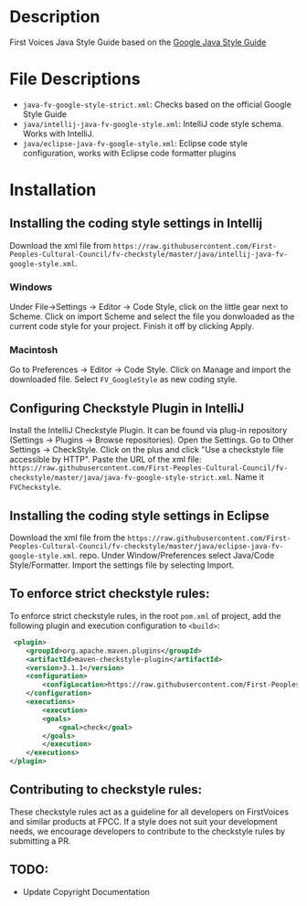 # Description

First Voices Java Style Guide based on the [Google Java Style Guide](https://google.github.io/styleguide/javaguide.html)

# File Descriptions

- `java-fv-google-style-strict.xml`: Checks based on the official Google Style Guide
- `java/intellij-java-fv-google-style.xml`: IntelliJ code style schema. Works with IntelliJ.
- `java/eclipse-java-fv-google-style.xml`: Eclipse code style configuration, works with Eclipse code formatter plugins

# Installation

## Installing the coding style settings in Intellij

Download the xml file from `https://raw.githubusercontent.com/First-Peoples-Cultural-Council/fv-checkstyle/master/java/intellij-java-fv-google-style.xml`.

### Windows

Under File->Settings -> Editor -> Code Style, click on the little gear next to Scheme. Click on import Scheme and select the file you donwloaded as the current code style for your project. Finish it off by clicking Apply.

### Macintosh

Go to Preferences -> Editor -> Code Style. Click on Manage and import the downloaded file. Select `FV_GoogleStyle` as new coding style.

## Configuring Checkstyle Plugin in IntelliJ

Install the IntelliJ Checkstyle Plugin. It can be found via plug-in repository (Settings -> Plugins -> Browse repositories). Open the Settings. Go to Other Settings -> CheckStyle. Click on the plus and click "Use a checkstyle file accessible by HTTP". Paste the URL of the xml file: `https://raw.githubusercontent.com/First-Peoples-Cultural-Council/fv-checkstyle/master/java/java-fv-google-style-strict.xml`. Name it `FVCheckstyle`.

## Installing the coding style settings in Eclipse

Download the xml file from the `https://raw.githubusercontent.com/First-Peoples-Cultural-Council/fv-checkstyle/master/java/eclipse-java-fv-google-style.xml`. repo. Under Window/Preferences select Java/Code Style/Formatter. Import the settings file by selecting Import.

## To enforce strict checkstyle rules:

To enforce strict checkstyle rules, in the root `pom.xml` of project, add the following plugin and execution configuration to `<build>`:

```xml
 <plugin>
    <groupId>org.apache.maven.plugins</groupId>
    <artifactId>maven-checkstyle-plugin</artifactId>
    <version>3.1.1</version>
    <configuration>
        <configLocation>https://raw.githubusercontent.com/First-Peoples-Cultural-Council/fv-checkstyle/master/java/java-fv-google-style-strict.xml</configLocation>
    </configuration>
    <executions>
        <execution>
        <goals>
            <goal>check</goal>
        </goals>
        </execution>
    </executions>
</plugin>
```

## Contributing to checkstyle rules:

These checkstyle rules act as a guideline for all developers on FirstVoices and similar products at FPCC. If a style does not suit your development needs, we encourage developers to contribute to the checkstyle rules by submitting a PR.

## TODO:

- Update Copyright Documentation
